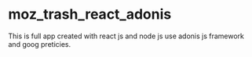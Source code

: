 # moz_trash_react_adonis
This is full app created with react js and node js use adonis js framework and goog preticies.
